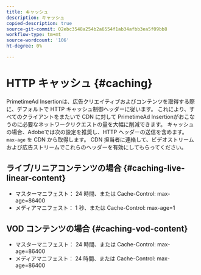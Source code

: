 ```yaml
---
title: キャッシュ
description: キャッシュ
copied-description: true
source-git-commit: 02ebc3548a254b2a6554f1ab34afbb3ea5f09bb8
workflow-type: tm+mt
source-wordcount: '106'
ht-degree: 0%

---
```


# HTTP キャッシュ {#caching}

PrimetimeAd Insertionは、広告クリエイティブおよびコンテンツを取得する際に、デフォルトで HTTP キャッシュ制御ヘッダーに従います。  これにより、すべてのクライアントをまたいで CDN に対して PrimetimeAd Insertionがおこなうのに必要なネットワークリクエストの量を大幅に削減できます。  キャッシュの場合、Adobeでは次の設定を推奨し、HTTP ヘッダーの送信を含めます。 `max-age` を CDN から取得します。  CDN 担当者に連絡して、ビデオストリームおよび広告ストリームでこれらのヘッダーを有効にしてもらってください。

## ライブ/リニアコンテンツの場合 {#caching-live-linear-content}

* マスターマニフェスト： 24 時間、または Cache-Control: max-age=86400
* メディアマニフェスト： 1 秒、または Cache-Control: max-age=1

## VOD コンテンツの場合 {#caching-vod-content}

* マスターマニフェスト： 24 時間、または Cache-Control: max-age=86400
* メディアマニフェスト： 24 時間、または Cache-Control: max-age=86400

